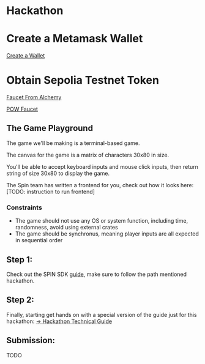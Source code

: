 # Hackathon

# Create a Metamask Wallet

[Create a Wallet](https://support.metamask.io/getting-started/getting-started-with-metamask/)

# Obtain Sepolia Testnet Token

[Faucet From Alchemy](https://www.alchemy.com/faucets/ethereum-sepolia)

[POW Faucet](https://sepolia-faucet.pk910.de/)

## The Game Playground

The game we'll be making is a terminal-based game.

The canvas for the game is a matrix of characters 30x80 in size.

You'll be able to accept keyboard inputs and mouse click inputs, then return string of size 30x80 to display the game.

The Spin team has written a frontend for you, check out how it looks here: [TODO: instruction to run frontend]

### Constraints

-   The game should not use any OS or system function, including time, randomness, avoid using external crates
-   The game should be synchronus, meaning player inputs are all expected in sequential order

## Step 1:

Check out the SPIN SDK [guide](./GUIDE.md), make sure to follow the path mentioned hackathon.

## Step 2:

Finally, starting get hands on with a special version of the guide just for this hackathon: [-> Hackathon Technical Guide](./5_TECHNICAL_GUIDE_HACKATHON.md)

## Submission:

TODO
